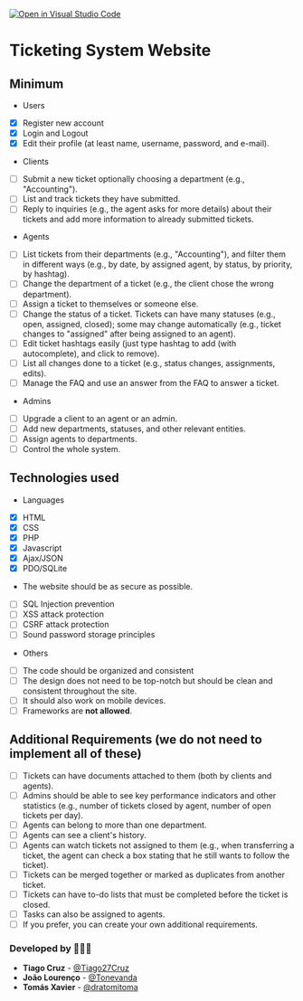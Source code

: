 [![Open in Visual Studio Code](https://classroom.github.com/assets/open-in-vscode-c66648af7eb3fe8bc4f294546bfd86ef473780cde1dea487d3c4ff354943c9ae.svg)](https://classroom.github.com/online_ide?assignment_repo_id=10534337&assignment_repo_type=AssignmentRepo)

# Ticketing System Website

## Minimum

- Users
- [x] Register new account
- [x] Login and Logout
- [x] Edit their profile (at least name, username, password, and e-mail).

- Clients
- [ ] Submit a new ticket optionally choosing a department (e.g., "Accounting").
- [ ] List and track tickets they have submitted.
- [ ] Reply to inquiries (e.g., the agent asks for more details) about their tickets and add more information to already submitted tickets.

- Agents
- [ ] List tickets from their departments (e.g., "Accounting"), and filter them in different ways (e.g., by date, by assigned agent, by status, by priority, by hashtag).
- [ ] Change the department of a ticket (e.g., the client chose the wrong department).
- [ ] Assign a ticket to themselves or someone else.
- [ ] Change the status of a ticket. Tickets can have many statuses (e.g., open, assigned, closed); some may change automatically (e.g., ticket changes to "assigned" after being assigned to an agent).
- [ ] Edit ticket hashtags easily (just type hashtag to add (with autocomplete), and click to remove).
- [ ] List all changes done to a ticket (e.g., status changes, assignments, edits).
- [ ] Manage the FAQ and use an answer from the FAQ to answer a ticket.

- Admins
- [ ] Upgrade a client to an agent or an admin.
- [ ] Add new departments, statuses, and other relevant entities.
- [ ] Assign agents to departments.
- [ ] Control the whole system.

## Technologies used

- Languages
- [x] HTML
- [x] CSS
- [x] PHP
- [x] Javascript
- [x] Ajax/JSON
- [x] PDO/SQLite

- The website should be as secure as possible.
- [ ] SQL Injection prevention
- [ ] XSS attack protection
- [ ] CSRF attack protection
- [ ] Sound password storage principles

- Others
- [ ] The code should be organized and consistent
- [ ] The design does not need to be top-notch but should be clean and consistent throughout the site. 
- [ ] It should also work on mobile devices.
- [ ] Frameworks are **not allowed**.

## Additional Requirements (we do not need to implement all of these)
- [ ] Tickets can have documents attached to them (both by clients and agents).
- [ ] Admins should be able to see key performance indicators and other statistics (e.g., number of tickets closed by agent, number of open tickets per day).
- [ ] Agents can belong to more than one department.
- [ ] Agents can see a client's history.
- [ ] Agents can watch tickets not assigned to them (e.g., when transferring a ticket, the agent can check a box stating that he still wants to follow the ticket).
- [ ] Tickets can be merged together or marked as duplicates from another ticket.
- [ ] Tickets can have to-do lists that must be completed before the ticket is closed.
- [ ] Tasks can also be assigned to agents.
- [ ] If you prefer, you can create your own additional requirements.

### Developed by 🧑🏻‍💻

- **Tiago Cruz** - [@Tiago27Cruz](https://www.github.com/Tiago27Cruz)
- **João Lourenço** - [@Tonevanda](https://www.github.com/Tonevanda)
- **Tomás Xavier** - [@dratomitoma](https://www.github.com/dratomitoma)